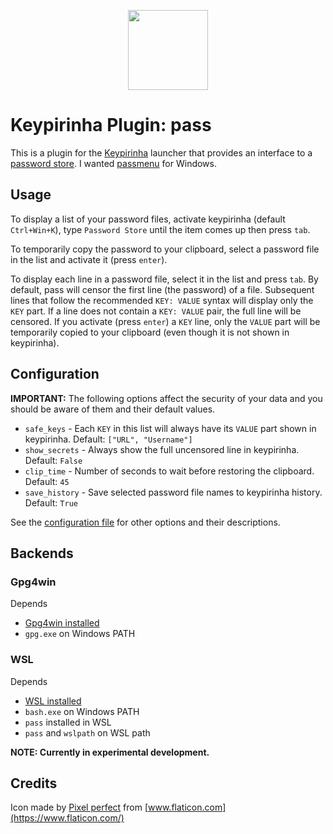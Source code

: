 <p align="center">
  <img src="pass.ico" width="128" height="128" />
</p>

# Keypirinha Plugin: pass

This is a plugin for the [Keypirinha](http://keypirinha.com) launcher that provides an interface to a [password store](https://www.passwordstore.org/). I wanted [passmenu](https://git.zx2c4.com/password-store/tree/contrib/dmenu) for Windows.

## Usage
To display a list of your password files, activate keypirinha (default `Ctrl+Win+K`), type `Password Store` until the item comes up then press `tab`.

To temporarily copy the password to your clipboard, select a password file in the list and activate it (press `enter`).

To display each line in a password file, select it in the list and press `tab`. By default, pass will censor the first line (the password) of a file. Subsequent lines that follow the recommended `KEY: VALUE` syntax will display only the `KEY` part. If a line does not contain a `KEY: VALUE` pair, the full line will be censored. If you activate (press `enter`) a `KEY` line, only the `VALUE` part will be temporarily copied to your clipboard (even though it is not shown in keypirinha).

## Configuration

**IMPORTANT:** The following options affect the security of your data and you should be aware of them and their default values.

* `safe_keys` - Each `KEY` in this list will always have its `VALUE` part shown in keypirinha. Default: `["URL", "Username"]`
* `show_secrets` - Always show the full uncensored line in keypirinha. Default: `False`
* `clip_time` - Number of seconds to wait before restoring the clipboard. Default: `45`
* `save_history` - Save selected password file names to keypirinha history. Default: `True`

See the [configuration file](pass.ini) for other options and their descriptions.

## Backends

### Gpg4win
Depends
* [Gpg4win installed](https://www.gpg4win.org/)
* `gpg.exe` on Windows PATH

### WSL
Depends
* [WSL installed](https://docs.microsoft.com/en-us/windows/wsl/install-win10)
* `bash.exe` on Windows PATH
* `pass` installed in WSL
* `pass` and `wslpath` on WSL path

**NOTE: Currently in experimental development.**

## Credits
Icon made by [Pixel perfect](https://www.flaticon.com/authors/pixel-perfect) from [www.flaticon.com](https://www.flaticon.com/)
